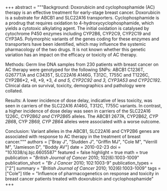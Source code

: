 +++
abstract = """Background: Doxorubicin and cyclophosphamide (AC) therapy is an effective treatment for early-stage breast cancer. Doxorubicin is a substrate for ABCB1 and SLC22A16 transporters. Cyclophosphamide is a prodrug that requires oxidation to 4-hydroxycyclophosphamide, which yields a cytotoxic alkylating agent. The initial oxidation is catalysed by cytochrome P450 enzymes including CYP2B6, CYP2C9, CYP2C19 and CYP3A5. Polymorphic variants of the genes coding for these enzymes and transporters have been identified, which may influence the systemic pharmacology of the two drugs. It is not known whether this genetic variation has an impact on the efficacy or toxicity of AC therapy.

Methods: Germ line DNA samples from 230 patients with breast cancer on AC therapy were genotyped for the following SNPs: ABCB1 C1236T, G2677T/A and C3435T, SLC22A16 A146G, T312C, T755C and T1226C, CYP2B6*2, *8, *9, *3, *4 and *5, CYP2C9*2 and *3, CYP3A5*3 and CYP2C19*2. Clinical data on survival, toxicity, demographics and pathology were collated.

Results: A lower incidence of dose delay, indicative of less toxicity, was seen in carriers of the SLC22A16 A146G, T312C, T755C variants. In contrast, a higher incidence of dose delay was seen in carriers of the SLC22A16 1226C, CYP2B6*2 and CYP2B6*5 alleles. The ABCB1 2677A, CYP2B6*2, CYP 2B6*8, CYP 2B6*9, CYP 2B6*4 alleles were associated with a worse outcome.

Conclusion: Variant alleles in the ABCB1, SLC22A16 and CYP2B6 genes are associated with response to AC therapy in the treatment of breast cancer."""
authors = ["Bray J", "Sludden J", "Griffin MJ", "Cole M", "Verrill M", "Jamieson D", "Boddy AV"]
date = 2010-02-23
doi = "10.1038/sj.bjc.6605587"
featured = false
highlight = true
math = true
publication = "*British Journal of Cancer* 2010; 102(6):1003-1009"
publication_short = "*Br J Cancer* 2010; 102:1003-9"
publication_types = ["2"]
summary = "*British Journal of Cancer* 2010; 102(6):1003-1009"
tags = ["Cole"]
title = "Influence of pharmacogenetics on response and toxicity in breast cancer patients treated with doxorubicin and cyclophosphamide"
+++
